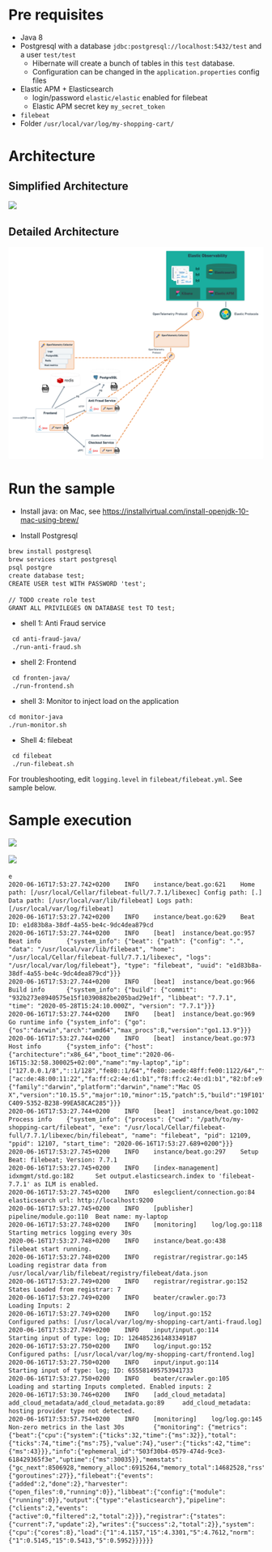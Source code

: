 
# Pre requisites

* Java 8
* Postgresql with a database `jdbc:postgresql://localhost:5432/test` and a user `test/test`
    * Hibernate will create a bunch of tables in this `test` database. 
    * Configuration can be changed in the `application.properties` config files
* Elastic APM + Elasticsearch
   * login/password `elastic/elastic` enabled for filebeat
   * Elastic APM secret key `my_secret_token`
* `filebeat`
* Folder `/usr/local/var/log/my-shopping-cart/`

# Architecture

## Simplified Architecture

![](https://github.com/cyrille-leclerc/my-shopping-cart/raw/elastic/docs/images/demo-architecture-simplified.png)

## Detailed Architecture

![](https://github.com/cyrille-leclerc/my-shopping-cart/raw/elastic/docs/images/demo-architecture.png)

# Run the sample

* Install java: on Mac, see https://installvirtual.com/install-openjdk-10-mac-using-brew/

* Install Postgresql

```
brew install postgresql
brew services start postgresql
psql postgre
create database test;
CREATE USER test WITH PASSWORD 'test';

// TODO create role test
GRANT ALL PRIVILEGES ON DATABASE test TO test;

```

* shell 1: Anti Fraud service
 
```
 cd anti-fraud-java/
 ./run-anti-fraud.sh  
 ```

* shell 2: Frontend
 
```
 cd fronten-java/
 ./run-frontend.sh  
 ```

* shell 3: Monitor to inject load on the application
 ```
cd monitor-java
./run-monitor.sh  
```

* Shell 4: filebeat
 
```
 cd filebeat
 ./run-filebeat.sh  
 ```

For troubleshooting, edit `logging.level` in `filebeat/filebeat.yml`.
See sample below.

# Sample execution

![](https://github.com/cyrille-leclerc/my-shopping-cart/raw/elastic/docs/images/elastic-apm-distributed-trace-elastic.png)

![](https://github.com/cyrille-leclerc/my-shopping-cart/raw/elastic/docs/images/elastic-apm-distributed-trace-elastic-links.png)

```
e
2020-06-16T17:53:27.742+0200    INFO    instance/beat.go:621    Home path: [/usr/local/Cellar/filebeat-full/7.7.1/libexec] Config path: [.] Data path: [/usr/local/var/lib/filebeat] Logs path: [/usr/local/var/log/filebeat]
2020-06-16T17:53:27.742+0200    INFO    instance/beat.go:629    Beat ID: e1d83b8a-38df-4a55-be4c-9dc4dea879cd
2020-06-16T17:53:27.744+0200    INFO    [beat]  instance/beat.go:957    Beat info       {"system_info": {"beat": {"path": {"config": ".", "data": "/usr/local/var/lib/filebeat", "home": "/usr/local/Cellar/filebeat-full/7.7.1/libexec", "logs": "/usr/local/var/log/filebeat"}, "type": "filebeat", "uuid": "e1d83b8a-38df-4a55-be4c-9dc4dea879cd"}}}
2020-06-16T17:53:27.744+0200    INFO    [beat]  instance/beat.go:966    Build info      {"system_info": {"build": {"commit": "932b273e8940575e15f10390882be205bad29e1f", "libbeat": "7.7.1", "time": "2020-05-28T15:24:10.000Z", "version": "7.7.1"}}}
2020-06-16T17:53:27.744+0200    INFO    [beat]  instance/beat.go:969    Go runtime info {"system_info": {"go": {"os":"darwin","arch":"amd64","max_procs":8,"version":"go1.13.9"}}}
2020-06-16T17:53:27.744+0200    INFO    [beat]  instance/beat.go:973    Host info       {"system_info": {"host": {"architecture":"x86_64","boot_time":"2020-06-16T15:32:58.300025+02:00","name":"my-laptop","ip":["127.0.0.1/8","::1/128","fe80::1/64","fe80::aede:48ff:fe00:1122/64","fe80::30:f0c:edef:aba6/64","192.168.3.46/24","fe80::64ca:3ff:fe68:5d7/64","fe80::64ca:3ff:fe68:5d7/64","fe80::bab3:7987:a623:85bc/64","fe80::e3f7:a61a:96c9:8ae8/64"],"kernel_version":"19.5.0","mac":["ac:de:48:00:11:22","fa:ff:c2:4e:d1:b1","f8:ff:c2:4e:d1:b1","82:bf:e9:40:48:01","82:bf:e9:40:48:00","82:bf:e9:40:48:05","82:bf:e9:40:48:04","82:bf:e9:40:48:01","0a:ff:c2:4e:d1:b1","66:ca:03:68:05:d7","66:ca:03:68:05:d7"],"os":{"family":"darwin","platform":"darwin","name":"Mac OS X","version":"10.15.5","major":10,"minor":15,"patch":5,"build":"19F101"},"timezone":"CEST","timezone_offset_sec":7200,"id":"04A12D9F-C409-5352-B238-99EA58CAC285"}}}
2020-06-16T17:53:27.744+0200    INFO    [beat]  instance/beat.go:1002   Process info    {"system_info": {"process": {"cwd": "/path/to/my-shopping-cart/filebeat", "exe": "/usr/local/Cellar/filebeat-full/7.7.1/libexec/bin/filebeat", "name": "filebeat", "pid": 12109, "ppid": 12107, "start_time": "2020-06-16T17:53:27.689+0200"}}}
2020-06-16T17:53:27.745+0200    INFO    instance/beat.go:297    Setup Beat: filebeat; Version: 7.7.1
2020-06-16T17:53:27.745+0200    INFO    [index-management]      idxmgmt/std.go:182      Set output.elasticsearch.index to 'filebeat-7.7.1' as ILM is enabled.
2020-06-16T17:53:27.745+0200    INFO    eslegclient/connection.go:84    elasticsearch url: http://localhost:9200
2020-06-16T17:53:27.745+0200    INFO    [publisher]     pipeline/module.go:110  Beat name: my-laptop
2020-06-16T17:53:27.748+0200    INFO    [monitoring]    log/log.go:118  Starting metrics logging every 30s
2020-06-16T17:53:27.748+0200    INFO    instance/beat.go:438    filebeat start running.
2020-06-16T17:53:27.748+0200    INFO    registrar/registrar.go:145      Loading registrar data from /usr/local/var/lib/filebeat/registry/filebeat/data.json
2020-06-16T17:53:27.749+0200    INFO    registrar/registrar.go:152      States Loaded from registrar: 7
2020-06-16T17:53:27.749+0200    INFO    beater/crawler.go:73    Loading Inputs: 2
2020-06-16T17:53:27.749+0200    INFO    log/input.go:152        Configured paths: [/usr/local/var/log/my-shopping-cart/anti-fraud.log]
2020-06-16T17:53:27.749+0200    INFO    input/input.go:114      Starting input of type: log; ID: 1264852361483349187 
2020-06-16T17:53:27.750+0200    INFO    log/input.go:152        Configured paths: [/usr/local/var/log/my-shopping-cart/frontend.log]
2020-06-16T17:53:27.750+0200    INFO    input/input.go:114      Starting input of type: log; ID: 655581495753941733 
2020-06-16T17:53:27.750+0200    INFO    beater/crawler.go:105   Loading and starting Inputs completed. Enabled inputs: 2
2020-06-16T17:53:30.746+0200    INFO    [add_cloud_metadata]    add_cloud_metadata/add_cloud_metadata.go:89     add_cloud_metadata: hosting provider type not detected.
2020-06-16T17:53:57.754+0200    INFO    [monitoring]    log/log.go:145  Non-zero metrics in the last 30s        {"monitoring": {"metrics": {"beat":{"cpu":{"system":{"ticks":32,"time":{"ms":32}},"total":{"ticks":74,"time":{"ms":75},"value":74},"user":{"ticks":42,"time":{"ms":43}}},"info":{"ephemeral_id":"503f30b4-0579-474d-9ce3-618429365f3e","uptime":{"ms":30035}},"memstats":{"gc_next":8506928,"memory_alloc":6915264,"memory_total":14682528,"rss":32731136},"runtime":{"goroutines":27}},"filebeat":{"events":{"added":2,"done":2},"harvester":{"open_files":0,"running":0}},"libbeat":{"config":{"module":{"running":0}},"output":{"type":"elasticsearch"},"pipeline":{"clients":2,"events":{"active":0,"filtered":2,"total":2}}},"registrar":{"states":{"current":7,"update":2},"writes":{"success":2,"total":2}},"system":{"cpu":{"cores":8},"load":{"1":4.1157,"15":4.3301,"5":4.7612,"norm":{"1":0.5145,"15":0.5413,"5":0.5952}}}}}}
```
